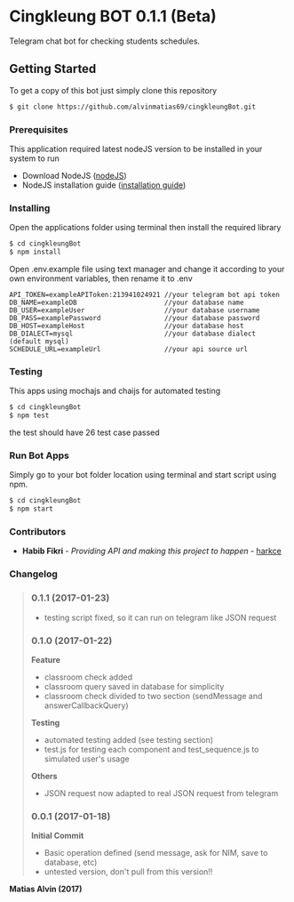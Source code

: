 # Cingkleung BOT 0.1.1 (Beta)
Telegram chat bot for checking students schedules.
## Getting Started
To get a copy of this bot just simply clone this repository
```sh
$ git clone https://github.com/alvinmatias69/cingkleungBot.git
```
### Prerequisites
This application required latest nodeJS version to be installed in your system to run
* Download NodeJS ([nodeJS](https://nodejs.org/en/ "NodeJS Homepage"))
* NodeJS installation guide ([installation guide](https://www.sitepoint.com/beginners-guide-node-package-manager/ "NodeJS installation guide"))

### Installing
Open the applications folder using terminal then install the required library
```sh
$ cd cingkleungBot
$ npm install
```
Open .env.example file using text manager and change it according to your own environment variables, then rename it to .env
```
API_TOKEN=exampleAPIToken:213941024921 //your telegram bot api token
DB_NAME=exampleDB                      //your database name
DB_USER=exampleUser                    //your database username
DB_PASS=examplePassword                //your database password
DB_HOST=exampleHost                    //your database host
DB_DIALECT=mysql                       //your database dialect (default mysql)
SCHEDULE_URL=exampleUrl                //your api source url
```

### Testing
This apps using mochajs and chaijs for automated testing
```sh
$ cd cingkleungBot
$ npm test
```
the test should have 26 test case passed

### Run Bot Apps
Simply go to your bot folder location using terminal and start script using npm.
```sh
$ cd cingkleungBot
$ npm start
```
### Contributors
* **Habib Fikri** - *Providing API and making this project to happen* - [harkce](https://github.com/harkce "Habib's github")

### Changelog

> ### 0.1.1 (2017-01-23)
> - testing script fixed, so it can run on telegram like JSON request
>
> ### 0.1.0 (2017-01-22)
> **Feature**
> - classroom check added
> - classroom query saved in database for simplicity
> - classroom check divided to two section (sendMessage and answerCallbackQuery)
>
> **Testing**
> - automated testing added (see testing section)
> - test.js for testing each component and test_sequence.js to simulated user's usage
>
> **Others**
> - JSON request now adapted to real JSON request from telegram
>
> ### 0.0.1 (2017-01-18)
> **Initial Commit**
> - Basic operation defined (send message, ask for NIM, save to database, etc)
> - untested version, don't pull from this version!!


**Matias Alvin (2017)**